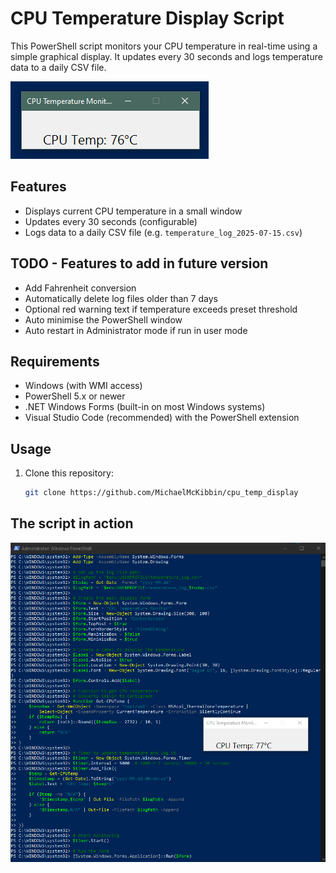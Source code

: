 # CPU Temperature Display Script

This PowerShell script monitors your CPU temperature in real-time using a simple graphical display. It updates every 30 seconds and logs temperature data to a daily CSV file.

![screenshot](screenshot_cpu_temp.png)

## Features

- Displays current CPU temperature in a small window
- Updates every 30 seconds (configurable)
- Logs data to a daily CSV file (e.g. `temperature_log_2025-07-15.csv`)

## TODO - Features to add in future version

- Add Fahrenheit conversion
- Automatically delete log files older than 7 days
- Optional red warning text if temperature exceeds preset threshold
- Auto minimise the PowerShell window
- Auto restart in Administrator mode if run in user mode

## Requirements

- Windows (with WMI access)
- PowerShell 5.x or newer
- .NET Windows Forms (built-in on most Windows systems)
- Visual Studio Code (recommended) with the PowerShell extension

## Usage

1. Clone this repository:
   ```bash
   git clone https://github.com/MichaelMcKibbin/cpu_temp_display
   ```

## The script in action

![screenshot](screenshot_script.png)
